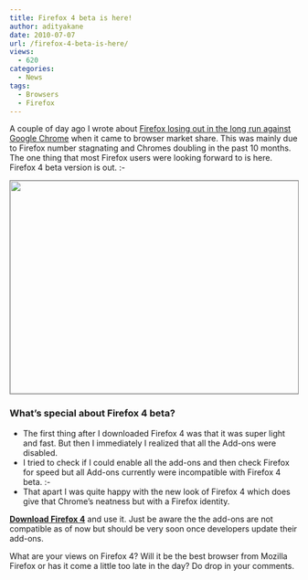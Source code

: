 ```yaml
---
title: Firefox 4 beta is here!
author: adityakane
date: 2010-07-07
url: /firefox-4-beta-is-here/
views:
  - 620
categories:
  - News
tags:
  - Browsers
  - Firefox
---
```

A couple of day ago I wrote about [Firefox losing out in the long run against Google Chrome][1] when it came to browser market share. This was mainly due to Firefox number stagnating and Chromes doubling in the past 10 months. The one thing that most Firefox users were looking forward to is here. Firefox 4 beta version is out. <img src="http://devilsworkshop.org/wp-includes/images/smilies/simple-smile.png" alt=":-)" class="wp-smiley" style="height: 1em; max-height: 1em;" />

<p style="text-align: center;">
  <a rel="attachment wp-att-27936" href="http://devilsworkshop.org/firefox-4-beta-is-here/firefox4_beta/"><img class="aligncenter size-full wp-image-27936" style="border: 1px solid grey;" title="firefox4_beta" src="http://cdn.devilsworkshop.org/files/2010/07/firefox4_beta.png" alt="" width="550" height="373" /></a>
</p>

### **What&#8217;s special about Firefox 4 beta?**

  * The first thing after I downloaded Firefox 4 was that it was super light and fast. But then I immediately I realized that all the Add-ons were disabled.
  * I tried to check if I could enable all the add-ons and then check Firefox for speed but all Add-ons currently were incompatible with Firefox 4 beta. <img src="http://devilsworkshop.org/wp-includes/images/smilies/frownie.png" alt=":-(" class="wp-smiley" style="height: 1em; max-height: 1em;" />
  * That apart I was quite happy with the new look of Firefox 4 which does give that Chrome&#8217;s neatness but with a Firefox identity.

<a href="http://www.mozilla.com/en-US/firefox/beta/" onclick="_gaq.push(['_trackEvent', 'outbound-article', 'http://www.mozilla.com/en-US/firefox/beta/', 'Download Firefox 4']);" ><strong>Download Firefox 4</strong></a> and use it. Just be aware the the add-ons are not compatible as of now but should be very soon once developers update their add-ons.

What are your views on Firefox 4? Will it be the best browser from Mozilla Firefox or has it come a little too late in the day? Do drop in your comments.

 [1]: http://devilsworkshop.org/is-firefox-losing-the-battle-of-the-browsers-in-the-long-run/ "Firefox losing out in the long run against Google Chrome"
